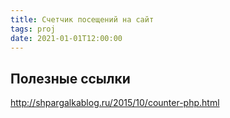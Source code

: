 ```yaml
---
title: Счетчик посещений на сайт
tags: proj
date: 2021-01-01T12:00:00
---
```



## Полезные ссылки
<http://shpargalkablog.ru/2015/10/counter-php.html>

